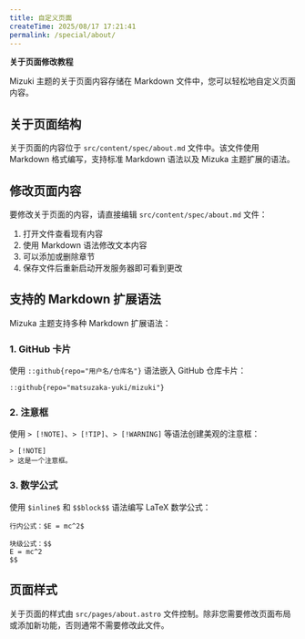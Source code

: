 ```yaml
---
title: 自定义页面
createTime: 2025/08/17 17:21:41
permalink: /special/about/
---
```


**关于页面修改教程**

Mizuki 主题的关于页面内容存储在 Markdown 文件中，您可以轻松地自定义页面内容。

## 关于页面结构

关于页面的内容位于 `src/content/spec/about.md` 文件中。该文件使用 Markdown 格式编写，支持标准 Markdown 语法以及 Mizuka 主题扩展的语法。

## 修改页面内容

要修改关于页面的内容，请直接编辑 `src/content/spec/about.md` 文件：

1. 打开文件查看现有内容
2. 使用 Markdown 语法修改文本内容
3. 可以添加或删除章节
4. 保存文件后重新启动开发服务器即可看到更改

## 支持的 Markdown 扩展语法

Mizuka 主题支持多种 Markdown 扩展语法：

### 1. GitHub 卡片

使用 `::github{repo="用户名/仓库名"}` 语法嵌入 GitHub 仓库卡片：

```
::github{repo="matsuzaka-yuki/mizuki"}
```

### 2. 注意框

使用 `> [!NOTE]`、`> [!TIP]`、`> [!WARNING]` 等语法创建美观的注意框：

```
> [!NOTE]
> 这是一个注意框。
```

### 3. 数学公式

使用 `$inline$` 和 `$$block$$` 语法编写 LaTeX 数学公式：

```
行内公式：$E = mc^2$

块级公式：$$
E = mc^2
$$
```

## 页面样式

关于页面的样式由 `src/pages/about.astro` 文件控制。除非您需要修改页面布局或添加新功能，否则通常不需要修改此文件。

